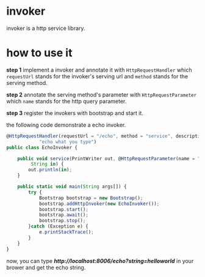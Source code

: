 # invoker

invoker is a http service library. 


# how to use it

**step 1**
implement a invoker and annotate it with `HttpRequestHandler` which `requestUrl` stands for the 
invoker's serving url and `method` stands for the serving method.

**step 2**
annotate the serving method's parameter with `HttpRequestParameter` which `name` stands for the
http query parameter.

**step 3**
register the invokers with bootstrap and start it. 

the following code demonstrate a echo invoker. 

```js
@HttpRequestHandler(requestUrl = "/echo", method = "service", description = 
			"echo what you type")
public class EchoInvoker {

    public void service(PrintWriter out, @HttpRequestParameter(name = "string")
    	 String in) {
        out.println(in);
    }

    public static void main(String args[]) {
        try {
            Bootstrap bootstrap = new Bootstrap();
            bootstrap.addHttpInvoker(new EchoInvoker());
            bootstrap.start();
            bootstrap.await();
            bootstrap.stop();
        }catch (Exception e) {
            e.printStackTrace();
        }
    }
}
```

now, you can type **_http://localhost:8006/echo?string=helloworld_** in your brower and get the echo string.